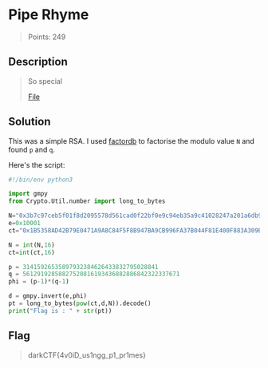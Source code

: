# Pipe Rhyme
> Points: 249
## Description
> So special
>
>[File](https://mega.nz/file/jwUWnDID#qtXnMNkjeTzw-2ESH1xOat5sGoosMbBpIUGClq8xOyY)

## Solution
This was a simple RSA. I used [factordb](http://factordb.com/index.php?id=1100000001575896728) to factorise the modulo value `N` and found `p` and `q`.

Here's the script:
```py
#!/bin/env python3

import gmpy
from Crypto.Util.number import long_to_bytes

N="0x3b7c97ceb5f01f8d2095578d561cad0f22bf0e9c94eb35a9c41028247a201a6db95f"
e=0x10001
ct="0x1B5358AD42B79E0471A9A8C84F5F8B947BA9CB996FA37B044F81E400F883A309B886"

N = int(N,16)
ct=int(ct,16)

p = 31415926535897932384626433832795028841
q = 56129192858827520816193436882886842322337671
phi = (p-1)*(q-1)

d = gmpy.invert(e,phi)
pt = long_to_bytes(pow(ct,d,N)).decode()
print("Flag is : " + str(pt))
```
## Flag
>darkCTF{4v0iD_us1ngg_p1_pr1mes}
